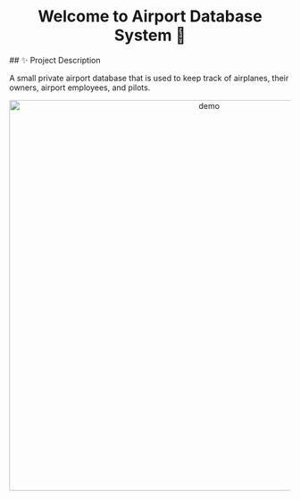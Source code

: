 <h1 align="center">Welcome to Airport Database System 👋</h1>
## ✨ Project Description

A small private airport database that is used to keep track
of airplanes, their owners, airport employees, and pilots.

<p align="center">
  <img width="700" align="center" src="[https://github.com/IbrahimBasit5802/airport-database/images/q2_1code.png](https://raw.githubusercontent.com/IbrahimBasit5802/airport-database/main/images/q2_1_code.png?token=GHSAT0AAAAAAB5QSBLS2JILGGJDWPKT4BTQZBCOK4Q)" alt="demo"/>
</p>
